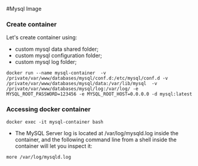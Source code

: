 #Mysql Image

### Create container 

Let's create container using: 
- custom mysql data shared folder;
- custom mysql configuration folder; 
- custom mysql log folder;
```
docker run --name mysql-container  -v /private/var/www/databases/mysql/conf.d:/etc/mysql/conf.d -v /private/var/www/databases/mysql/data:/var/lib/mysql  -v /private/var/www/databases/mysql/log:/var/log/ -e MYSQL_ROOT_PASSWORD=123456 -e MYSQL_ROOT_HOST=0.0.0.0 -d mysql:latest
```

### Accessing docker container
```
docker exec -it mysql-container bash
```

* The MySQL Server log is located at /var/log/mysqld.log inside the container, and the following command line from a shell inside the container will let you inspect it:

```
more /var/log/mysqld.log
```
